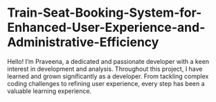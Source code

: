 # Train-Seat-Booking-System-for-Enhanced-User-Experience-and-Administrative-Efficiency
Hello! I’m Praveena, a dedicated and passionate developer with a keen interest in development and analysis. Throughout this project, I have learned and grown significantly as a developer. From tackling complex coding challenges to refining user experience, every step has been a valuable learning experience.
